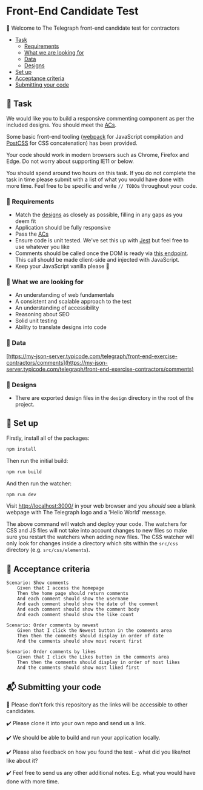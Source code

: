 # Front-End Candidate Test

:wave: Welcome to The Telegraph front-end candidate test for contractors

- [Task](#wrench-task)
	- [Requirements](#mega-requirements)
	- [What we are looking for](#mag_right-what-we-are-looking-for)
	- [Data](#open_file_folder-data)
	- [Designs](#art-designs)
- [Set up](#floppy_disk-set-up)
- [Acceptance criteria](#scroll-acceptance-criteria)
- [Submitting your code](#mailbox_with_mail-submitting-your-code)

## :wrench: Task 

We would like you to build a responsive commenting component as per the included designs. You should meet the [ACs](#scroll-acceptance-criteria).

Some basic front-end tooling ([webpack](https://webpack.js.org/) for JavaScript compilation and [PostCSS](https://postcss.org/) for CSS concatenation) has been provided.

Your code should work in modern browsers such as Chrome, Firefox and Edge. Do not worry about supporting IE11 or below.

You should spend around two hours on this task. If you do not complete the task in time please submit with a list of what you would have done with more time. Feel free to be specific and write `// TODO`s throughout your code.

### :mega: Requirements

* Match the [designs](#art-designs) as closely as possible, filling in any gaps as you deem fit
* Application should be fully responsive
* Pass the [ACs](#scroll-acceptance-criteria)
* Ensure code is unit tested. We've set this up with [Jest](https://jestjs.io/) but feel free to use whatever you like
* Comments should be called once the DOM is ready via [this endpoint](https://my-json-server.typicode.com/telegraph/front-end-exercise-contractors/comments). This call should be made client-side and injected with JavaScript.
* Keep your JavaScript vanilla please :icecream:

### :mag_right: What we are looking for

* An understanding of web fundamentals
* A consistent and scalable approach to the test
* An understanding of accessibility
* Reasoning about SEO
* Solid unit testing
* Ability to translate designs into code

### :open_file_folder: Data

[https://my-json-server.typicode.com/telegraph/front-end-exercise-contractors/comments](https://my-json-server.typicode.com/telegraph/front-end-exercise-contractors/comments)

### :art: Designs

* There are exported design files in the `design` directory in the root of the project.

## :floppy_disk: Set up

Firstly, install all of the packages:

```sh
npm install
```

Then run the initial build:

```sh
npm run build
```

And then run the watcher:

```sh
npm run dev
```

Visit [http://localhost:3000/](http://localhost:3000/) in your web browser and you *should* see a blank webpage with The Telegraph logo and a 'Hello World' message.

The above command will watch and deploy your code. The watchers for CSS and JS files will not take into account changes to new files so make sure you restart the watchers when adding new files. The CSS watcher will only look for changes inside a directory which sits within the `src/css` directory (e.g. `src/css/elements`).

## :scroll: Acceptance criteria

```
Scenario: Show comments
	Given that I access the homepage
	Then the home page should return comments
	And each comment should show the username
	And each comment should show the date of the comment
	And each comment should show the comment body
	And each comment should show the like count
```

```
Scenario: Order comments by newest
	Given that I click the Newest button in the comments area
	Then then the comments should display in order of date
	And the comments should show most recent first
```

```
Scenario: Order comments by likes
	Given that I click the Likes button in the comments area
	Then then the comments should display in order of most likes
	And the comments should show most liked first
```

## :mailbox_with_mail: Submitting your code

:no_entry_sign: Please don't fork this repository as the links will be accessible to other candidates. 

:heavy_check_mark: Please clone it into your own repo and send us a link. 

:heavy_check_mark: We should be able to build and run your application locally.

:heavy_check_mark: Please also feedback on how you found the test - what did you like/not like about it?

:heavy_check_mark: Feel free to send us any other additional notes. E.g. what you would have done with more time.

